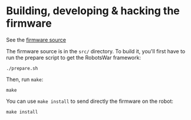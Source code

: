 # Building, developing & hacking the firmware

See the [firmware source](src/README.md)

The firmware source is in the `src/` directory. To build it, you'll first have to run the
prepare script to get the RobotsWar framework:

```
./prepare.sh
```

Then, run `make`:

```
make
```

You can use `make install` to send directly the firmware on the robot:

```
make install
```

